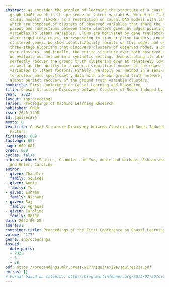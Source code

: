 ```yaml
---
abstract: We consider the problem of learning the structure of a causal directed acyclic
  graph (DAG) model in the presence of latent variables. We define "latent factor
  causal models" (LFCMs) as a restriction on causal DAG models with latent variables,
  which are composed of clusters of observed variables that share the same latent
  parent and connections between these clusters given by edges pointing from the observed
  variables to latent variables. LFCMs are motivated by gene regulatory networks,
  where regulatory edges, corresponding to transcription factors, connect spatially
  clustered genes. We show identifiability results on this model and design a consistent
  three-stage algorithm that discovers clusters of observed nodes, a partial ordering
  over clusters, and finally, the entire structure over both observed and latent nodes.
  We evaluate our method in a synthetic setting, demonstrating its ability to almost
  perfectly recover the ground truth clustering even at relatively low sample sizes,
  as well as the ability to recover a significant number of the edges from observed
  variables to latent factors. Finally, we apply our method in a semi-synthetic setting
  to protein mass spectrometry data with a known ground truth network, and achieve
  almost perfect recovery of the ground truth variable clusters.
booktitle: First Conference on Causal Learning and Reasoning
title: Causal Structure Discovery between Clusters of Nodes Induced by Latent Factors
year: '2022'
layout: inproceedings
series: Proceedings of Machine Learning Research
publisher: PMLR
issn: 2640-3498
id: squires22a
month: 0
tex_title: Causal Structure Discovery between Clusters of Nodes Induced by Latent
  Factors
firstpage: 669
lastpage: 687
page: 669-687
order: 669
cycles: false
bibtex_author: Squires, Chandler and Yun, Annie and Nichani, Eshaan and Agrawal, Raj
  and Uhler, Caroline
author:
- given: Chandler
  family: Squires
- given: Annie
  family: Yun
- given: Eshaan
  family: Nichani
- given: Raj
  family: Agrawal
- given: Caroline
  family: Uhler
date: 2022-06-28
address:
container-title: Proceedings of the First Conference on Causal Learning and Reasoning
volume: '177'
genre: inproceedings
issued:
  date-parts:
  - 2022
  - 6
  - 28
pdf: https://proceedings.mlr.press/v177/squires22a/squires22a.pdf
extras: []
# Format based on citeproc: http://blog.martinfenner.org/2013/07/30/citeproc-yaml-for-bibliographies/
---
```

